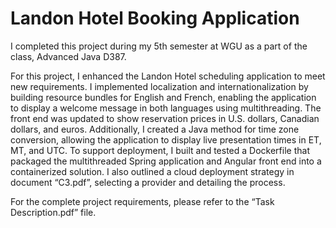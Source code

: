 # Landon Hotel Booking Application
I completed this project during my 5th semester at WGU as a part of the class, Advanced Java D387.

For this project, I enhanced the Landon Hotel scheduling application to meet new requirements. 
I implemented localization and internationalization by building resource bundles for English and French, enabling the application to display a welcome message in both languages using multithreading. The front end was updated to show reservation prices in U.S. dollars, Canadian dollars, and euros. Additionally, I created a Java method for time zone conversion, allowing the application to display live presentation times in ET, MT, and UTC. To support deployment, I built and tested a Dockerfile that packaged the multithreaded Spring application and Angular front end into a containerized solution. I also outlined a cloud deployment strategy in document “C3.pdf”, selecting a provider and detailing the process.

For the complete project requirements, please refer to the “Task Description.pdf” file.


